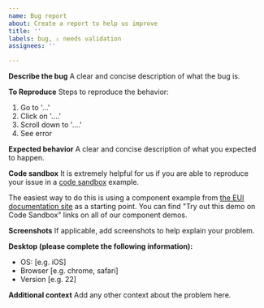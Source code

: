 ```yaml
---
name: Bug report
about: Create a report to help us improve
title: ''
labels: bug, ⚠️ needs validation
assignees: ''

---
```


**Describe the bug**
A clear and concise description of what the bug is.

**To Reproduce**
Steps to reproduce the behavior:
1. Go to '...'
2. Click on '....'
3. Scroll down to '....'
4. See error

**Expected behavior**
A clear and concise description of what you expected to happen.

**Code sandbox**
It is extremely helpful for us if you are able to reproduce your issue in a [code sandbox](https://codesandbox.io/) example.

The easiest way to do this is using a component example from [the EUI documentation site](https://elastic.github.io/eui/#/) as a starting point. You can find "Try out this demo on Code Sandbox" links on all of our component demos.

**Screenshots**
If applicable, add screenshots to help explain your problem.

**Desktop (please complete the following information):**
 - OS: [e.g. iOS]
 - Browser [e.g. chrome, safari]
 - Version [e.g. 22]

**Additional context**
Add any other context about the problem here.
